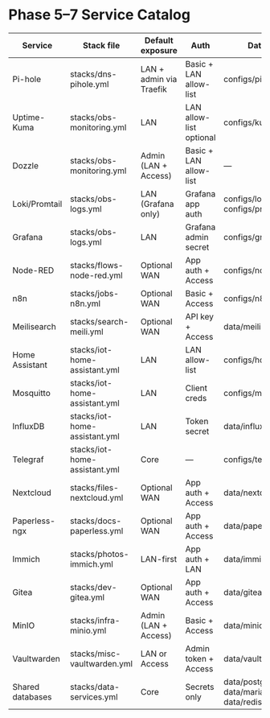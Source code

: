 # Phase 5–7 Service Catalog

| Service | Stack file | Default exposure | Auth | Data path |
| --- | --- | --- | --- | --- |
| Pi-hole | stacks/dns-pihole.yml | LAN + admin via Traefik | Basic + LAN allow-list | configs/pihole |
| Uptime-Kuma | stacks/obs-monitoring.yml | LAN | LAN allow-list optional | configs/kuma |
| Dozzle | stacks/obs-monitoring.yml | Admin (LAN + Access) | Basic + LAN allow-list | — |
| Loki/Promtail | stacks/obs-logs.yml | LAN (Grafana only) | Grafana app auth | configs/loki, configs/promtail |
| Grafana | stacks/obs-logs.yml | LAN | Grafana admin secret | configs/grafana |
| Node-RED | stacks/flows-node-red.yml | Optional WAN | App auth + Access | configs/node-red |
| n8n | stacks/jobs-n8n.yml | Optional WAN | Basic + Access | configs/n8n |
| Meilisearch | stacks/search-meili.yml | Optional WAN | API key + Access | data/meili |
| Home Assistant | stacks/iot-home-assistant.yml | LAN | LAN allow-list | configs/homeassistant |
| Mosquitto | stacks/iot-home-assistant.yml | LAN | Client creds | configs/mosquitto |
| InfluxDB | stacks/iot-home-assistant.yml | LAN | Token secret | data/influxdb |
| Telegraf | stacks/iot-home-assistant.yml | Core | — | configs/telegraf |
| Nextcloud | stacks/files-nextcloud.yml | Optional WAN | App auth + Access | data/nextcloud |
| Paperless-ngx | stacks/docs-paperless.yml | Optional WAN | App auth + Access | data/paperless |
| Immich | stacks/photos-immich.yml | LAN-first | App auth + LAN | data/immich |
| Gitea | stacks/dev-gitea.yml | Optional WAN | App auth + Access | data/gitea |
| MinIO | stacks/infra-minio.yml | Admin (LAN + Access) | Basic + Access | data/minio |
| Vaultwarden | stacks/misc-vaultwarden.yml | LAN or Access | Admin token + Access | data/vaultwarden |
| Shared databases | stacks/data-services.yml | Core | Secrets only | data/postgres, data/mariadb, data/redis |
